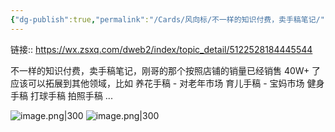 ```yaml
---
{"dg-publish":true,"permalink":"/Cards/风向标/不一样的知识付费，卖手稿笔记/","tags":["生财有术","风向标"],"noteIcon":3,"created":"2024-04-11","updated":"2024-04-12"}
---
```


链接:: https://wx.zsxq.com/dweb2/index/topic_detail/5122528184445544

不一样的知识付费，卖手稿笔记，刚哥的那个按照店铺的销量已经销售 40W+ 了 
应该可以拓展到其他领域，比如 
养花手稿 - 对老年市场 
育儿手稿 - 宝妈市场 
健身手稿 
打球手稿 
拍照手稿 ...

![image.png|300](http://img.xlg.life/images/202404120010287.png)
![image.png|300](http://img.xlg.life/images/202404120010694.png)
